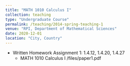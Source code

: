 ```yaml
---
title: "MATH 1010 Calculus I"
collection: teaching
type: "Undergraduate Course"
permalink: /teaching/2014-spring-teaching-1
venue: "RPI, Department of Mathematical Sciences"
date: 2020-12-01
location: "City, Country"
---
```


* Written Homework Assignment 1: 1.4.12, 1.4.20, 1.4.27
  * MATH 1010 Calculus I /files/paper1.pdf
